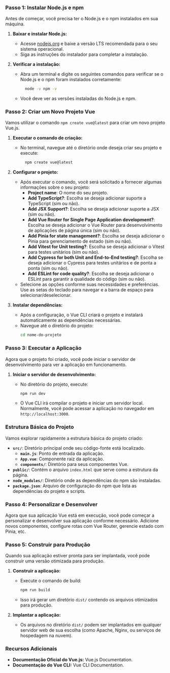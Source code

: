 
### Passo 1: Instalar Node.js e npm

Antes de começar, você precisa ter o Node.js e o npm instalados em sua máquina.

1. **Baixar e instalar Node.js:**
    
    - Acesse [nodejs.org](https://nodejs.org/) e baixe a versão LTS recomendada para o seu sistema operacional.
    - Siga as instruções do instalador para completar a instalação.
2. **Verificar a instalação:**
    
    - Abra um terminal e digite os seguintes comandos para verificar se o Node.js e o npm foram instalados corretamente:
        ``` bash
          node -v npm -v
        ```
    - Você deve ver as versões instaladas do Node.js e npm.

### Passo 2: Criar um Novo Projeto Vue

Vamos utilizar o comando `npm create vue@latest` para criar um novo projeto Vue.js.

1. **Executar o comando de criação:**
    
    - No terminal, navegue até o diretório onde deseja criar seu projeto e execute:
        ```bash
          npm create vue@latest
        ```
        
2. **Configurar o projeto:**
    
    - Após executar o comando, você será solicitado a fornecer algumas informações sobre o seu projeto:
        - **Project name**: O nome do seu projeto.
        - **Add TypeScript?**: Escolha se deseja adicionar suporte a TypeScript (sim ou não).
        - **Add JSX Support?**: Escolha se deseja adicionar suporte a JSX (sim ou não).
        - **Add Vue Router for Single Page Application development?**: Escolha se deseja adicionar o Vue Router para desenvolvimento de aplicações de página única (sim ou não).
        - **Add Pinia for state management?**: Escolha se deseja adicionar o Pinia para gerenciamento de estado (sim ou não).
        - **Add Vitest for Unit testing?**: Escolha se deseja adicionar o Vitest para testes unitários (sim ou não).
        - **Add Cypress for both Unit and End-to-End testing?**: Escolha se deseja adicionar o Cypress para testes unitários e de ponta a ponta (sim ou não).
        - **Add ESLint for code quality?**: Escolha se deseja adicionar o ESLint para garantir a qualidade do código (sim ou não).
    - Selecione as opções conforme suas necessidades e preferências. Use as setas do teclado para navegar e a barra de espaço para selecionar/deselecionar.
3. **Instalar dependências:**
    
    - Após a configuração, o Vue CLI criará o projeto e instalará automaticamente as dependências necessárias.
    - Navegue até o diretório do projeto:
        ```bash
        cd nome-do-projeto
        ```
        

### Passo 3: Executar a Aplicação

Agora que o projeto foi criado, você pode iniciar o servidor de desenvolvimento para ver a aplicação em funcionamento.

1. **Iniciar o servidor de desenvolvimento:**
    - No diretório do projeto, execute:
        ```bash
        npm run dev
        ```
        
    - O Vue CLI irá compilar o projeto e iniciar um servidor local. Normalmente, você pode acessar a aplicação no navegador em `http://localhost:3000`.

### Estrutura Básica do Projeto

Vamos explorar rapidamente a estrutura básica do projeto criado:

- **`src/`**: Diretório principal onde seu código-fonte está localizado.
    - **`main.js`**: Ponto de entrada da aplicação.
    - **`App.vue`**: Componente raiz da aplicação.
    - **`components/`**: Diretório para seus componentes Vue.
- **`public/`**: Contém o arquivo `index.html` que serve como a estrutura da página.
- **`node_modules/`**: Diretório onde as dependências do npm são instaladas.
- **`package.json`**: Arquivo de configuração do npm que lista as dependências do projeto e scripts.

### Passo 4: Personalizar e Desenvolver

Agora que sua aplicação Vue está em execução, você pode começar a personalizar e desenvolver sua aplicação conforme necessário. Adicione novos componentes, configure rotas com Vue Router, gerencie estado com Pinia, etc.

### Passo 5: Construir para Produção

Quando sua aplicação estiver pronta para ser implantada, você pode construir uma versão otimizada para produção.

1. **Construir a aplicação:**
    
    - Execute o comando de build:
        ```bash
        npm run build
        ```
        
    - Isso irá gerar um diretório `dist/` contendo os arquivos otimizados para produção.
2. **Implantar a aplicação:**
    
    - Os arquivos no diretório `dist/` podem ser implantados em qualquer servidor web de sua escolha (como Apache, Nginx, ou serviços de hospedagem na nuvem).

### Recursos Adicionais

- **Documentação Oficial do Vue.js:** Vue.js Documentation.
- **Documentação do Vue CLI:** Vue CLI Documentation.